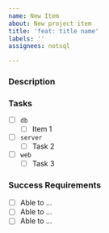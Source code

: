 ```yaml
---
name: New Item
about: New project item
title: 'feat: title name'
labels: ''
assignees: notsql

---
```


### Description
<!-- Describe the item here -->

### Tasks
- [ ] `db`
   - [ ] Item 1
- [ ] `server`
   - [ ] Task 2
- [ ] `web`
   - [ ] Task 3

### Success Requirements
<!-- List of success requirements here -->
- [ ] Able to ...
- [ ] Able to ...
- [ ] Able to ...

